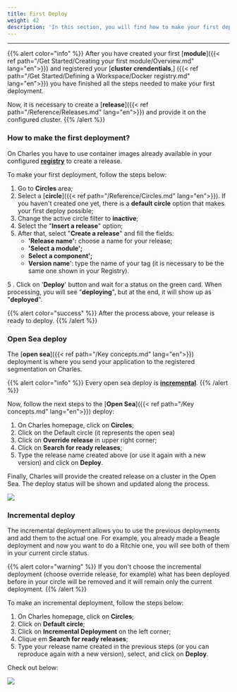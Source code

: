 ```yaml
---
title: First Deploy
weight: 42
description: 'In this section, you will find how to make your first deployment.'
---
```


---

{{% alert color="info" %}}
After you have created your first [**module**]({{< ref path="/Get Started/Creating your first module/Overview.md" lang="en">}}) and registered your [**cluster crendentials**,]
({{< ref path="/Get Started/Defining a Workspace/Docker registry.md" lang="en">}}) you have finished all the steps needed to make your first deployment. 

Now, it is necessary to create a [**release**]({{< ref path="/Reference/Releases.md" lang="en">}}) and provide it on the configured cluster.
{{% /alert %}}

### **How to make the first deployment?** 

On Charles you have to use container images already available in your configured [**registry**](/reference/registry/) to create a release.

To make your first deployment, follow the steps below: 

1. Go to **Circles** area;
2. Select a [**circle**]({{< ref path="/Reference/Circles.md" lang="en">}}). If you haven't created one yet, there is a **default circle** option that makes your first deploy possible; 
3. Change the active circle filter to **inactive**;
4. Select the "**Insert a release**" option;
5. After that, select "**Create a release**" and fill the fields: 
   * **'Release name':** choose a name for your release;
   * **'Select a module';**
   * **Select a component';**
   * **Version name**': type the name of your tag \(it is necessary to be the same one shown in your Registry\). 

5 . Click on '**Deploy**' button and wait for a status on the green card. When processing, you will see "**deploying**", but at the end, it will show up as "**deployed**".

{{% alert color="success" %}}
After the process above, your release is ready to deploy. 
{{% /alert %}}

### **Open Sea deploy**

The [**open sea**]({{< ref path="/Key concepts.md" lang="en">}}) deployment is where you send your application to the registered segmentation on Charles.

{{% alert color="info" %}}
Every open sea deploy is [**incremental**](#Incremental-deploy). 
{{% /alert %}} 
 
Now, follow the next steps to the [**Open Sea**]({{< ref path="/Key concepts.md" lang="en">}}) deploy:

1. On Charles homepage, click on **Circles**; 
2. Click on the Default circle \(it represents the open sea\) 
3. Click on **Override release** in upper right corner; 
4. Click on **Search for ready releases**;
5. Type the release name created above \(or use it again with a new version\) and click on **Deploy**.

Finally, Charles will provide the created release on a cluster in the Open Sea. The deploy status will be shown and updated along the process.

![](/shared/first-deploy%20%281%29.gif)


### **Incremental deploy**

The incremental deployment allows you to use the previous deployments and add them to the actual one. For example, you already made a Beagle deployment and now you want to do a Ritchie one, you will see both of them in your current circle status.  

{{% alert color="warning" %}}
If you don't choose the incremental deployment (choose override release, for example) what has been deployed before in your circle will be removed and it will remain only the current deployment. 
{{% /alert %}}

To make an incremental deployment, follow the steps below:

1. On Charles homepage, click on  **Circles**;
2. Click on **Default circle**;
3. Click on  **Incremental Deployment** on the left corner;
4. Clique em **Search for ready releases**;
5. Type your release name created in the previous steps  (or you can reproduce again with a new version), select, and click on **Deploy**.

Check out below: 

![](/shared/deploy-incremental.gif)